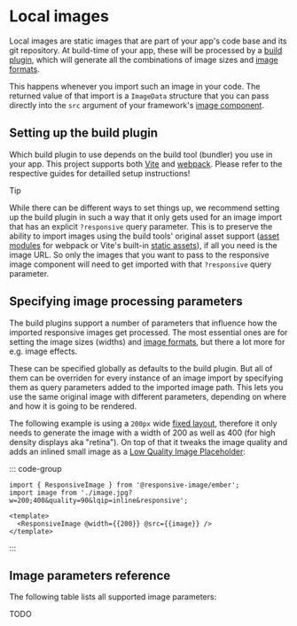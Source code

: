 # Local images

Local images are static images that are part of your app's code base and its git repository. At build-time of your app, these will be processed by a [build plugin](../build/index.md), which will generate all the combinations of image sizes and [image formats](./image-formats.md).

This happens whenever you import such an image in your code. The returned value of that import is a `ImageData` structure that you can pass directly into the `src` argument of your framework's [image component](./component.md).

## Setting up the build plugin

Which build plugin to use depends on the build tool (bundler) you use in your app. This project supports both [Vite](../build/vite.md) and [webpack](../build/webpack.md). Please refer to the respective guides for detailled setup instructions!

> [!TIP]
> While there can be different ways to set things up, we recommend setting up the build plugin in such a way that it only gets used for an image import that has an explicit `?responsive` query parameter. This is to preserve the ability to import images using the build tools' original asset support ([asset modules](https://webpack.js.org/guides/asset-modules/) for webpack or Vite's built-in [static assets](https://vitejs.dev/guide/assets)), if all you need is the image URL. So only the images that you want to pass to the responsive image component will need to get imported with that `?responsive` query parameter.

## Specifying image processing parameters

The build plugins support a number of parameters that influence how the imported responsive images get processed. The most essential ones are for setting the image sizes (widths) and [image formats](./image-formats.md), but there a lot more for e.g. image effects.

These can be specified globally as defaults to the build plugin. But all of them can be overriden for every instance of an image import by specifying them as query parameters added to the imported image path. This lets you use the same original image with different parameters, depending on where and how it is going to be rendered.

The following example is using a `200px` wide [fixed layout](./component.md#fixed-layout), therefore it only needs to generate the image with a width of 200 as well as 400 (for high density displays aka "retina"). On top of that it tweaks the image quality and adds an inlined small image as a [Low Quality Image Placeholder](./lqip.md):

::: code-group

```gjs [Ember]
import { ResponsiveImage } from '@responsive-image/ember';
import image from './image.jpg?w=200;400&quality=90&lqip=inline&responsive';

<template>
  <ResponsiveImage @width={{200}} @src={{image}} />
</template>
```

:::

## Image parameters reference

The following table lists all supported image parameters:

TODO
